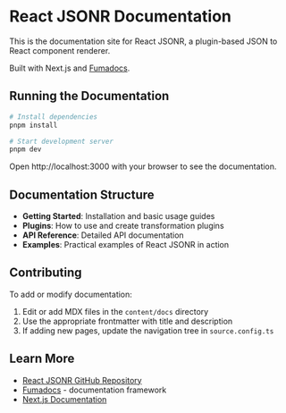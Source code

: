 # React JSONR Documentation

This is the documentation site for React JSONR, a plugin-based JSON to React component renderer.

Built with Next.js and [Fumadocs](https://github.com/fuma-nama/fumadocs).

## Running the Documentation

```bash
# Install dependencies
pnpm install

# Start development server
pnpm dev
```

Open http://localhost:3000 with your browser to see the documentation.

## Documentation Structure

- **Getting Started**: Installation and basic usage guides
- **Plugins**: How to use and create transformation plugins
- **API Reference**: Detailed API documentation
- **Examples**: Practical examples of React JSONR in action

## Contributing

To add or modify documentation:

1. Edit or add MDX files in the `content/docs` directory
2. Use the appropriate frontmatter with title and description
3. If adding new pages, update the navigation tree in `source.config.ts`

## Learn More

- [React JSONR GitHub Repository](https://github.com/yourusername/react-jsonr)
- [Fumadocs](https://fumadocs.vercel.app) - documentation framework
- [Next.js Documentation](https://nextjs.org/docs)
